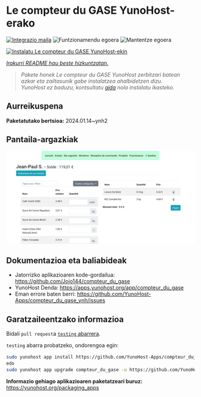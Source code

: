 <!--
Ohart ongi: README hau automatikoki sortu da <https://github.com/YunoHost/apps/tree/master/tools/readme_generator>ri esker
EZ editatu eskuz.
-->

# Le compteur du GASE YunoHost-erako

[![Integrazio maila](https://dash.yunohost.org/integration/compteur_du_gase.svg)](https://dash.yunohost.org/appci/app/compteur_du_gase) ![Funtzionamendu egoera](https://ci-apps.yunohost.org/ci/badges/compteur_du_gase.status.svg) ![Mantentze egoera](https://ci-apps.yunohost.org/ci/badges/compteur_du_gase.maintain.svg)

[![Instalatu Le compteur du GASE YunoHost-ekin](https://install-app.yunohost.org/install-with-yunohost.svg)](https://install-app.yunohost.org/?app=compteur_du_gase)

*[Irakurri README hau beste hizkuntzatan.](./ALL_README.md)*

> *Pakete honek Le compteur du GASE YunoHost zerbitzari batean azkar eta zailtasunik gabe instalatzea ahalbidetzen dizu.*  
> *YunoHost ez baduzu, kontsultatu [gida](https://yunohost.org/install) nola instalatu ikasteko.*

## Aurreikuspena



**Paketatutako bertsioa:** 2024.01.14~ynh2

## Pantaila-argazkiak

![Le compteur du GASE(r)en pantaila-argazkia](./doc/screenshots/Screenshot_2021-12-26_Le-compteur-du-GASE.png)

## Dokumentazioa eta baliabideak

- Jatorrizko aplikazioaren kode-gordailua: <https://github.com/Jojo144/compteur_du_gase>
- YunoHost Denda: <https://apps.yunohost.org/app/compteur_du_gase>
- Eman errore baten berri: <https://github.com/YunoHost-Apps/compteur_du_gase_ynh/issues>

## Garatzaileentzako informazioa

Bidali `pull request`a [`testing` abarrera](https://github.com/YunoHost-Apps/compteur_du_gase_ynh/tree/testing).

`testing` abarra probatzeko, ondorengoa egin:

```bash
sudo yunohost app install https://github.com/YunoHost-Apps/compteur_du_gase_ynh/tree/testing --debug
edo
sudo yunohost app upgrade compteur_du_gase -u https://github.com/YunoHost-Apps/compteur_du_gase_ynh/tree/testing --debug
```

**Informazio gehiago aplikazioaren paketatzeari buruz:** <https://yunohost.org/packaging_apps>

